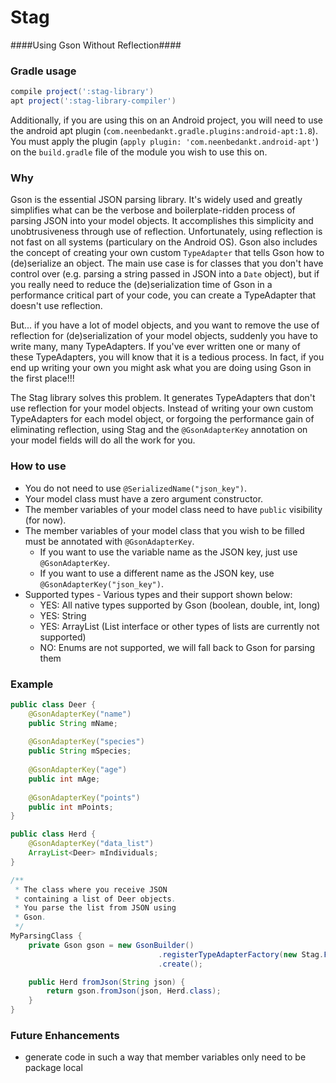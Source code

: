 # Stag
####Using Gson Without Reflection####

### Gradle usage
```groovy
compile project(':stag-library')
apt project(':stag-library-compiler')
```

Additionally, if you are using this on an Android project, you will need to use the android apt plugin (`com.neenbedankt.gradle.plugins:android-apt:1.8`). You must apply the plugin (`apply plugin: 'com.neenbedankt.android-apt'`) on the `build.gradle` file of the module you wish to use this on.

### Why

Gson is the essential JSON parsing library. It's widely used and greatly simplifies what can be the verbose and boilerplate-ridden process of parsing JSON into your model objects. It accomplishes this simplicity and unobtrusiveness through use of reflection. Unfortunately, using reflection is not fast on all systems (particulary on the Android OS). Gson also includes the concept of creating your own custom `TypeAdapter` that tells Gson how to (de)serialize an object. The main use case is for classes that you don't have control over (e.g. parsing a string passed in JSON into a `Date` object), but if you really need to reduce the (de)serialization time of Gson in a performance critical part of your code, you can create a TypeAdapter that doesn't use reflection.

But... if you have a lot of model objects, and you want to remove the use of reflection for (de)serialization of your model objects, suddenly you have to write many, many TypeAdapters. If you've ever written one or many of these TypeAdapters, you will know that it is a tedious process. In fact, if you end up writing your own you might ask what you are doing using Gson in the first place!!!

The Stag library solves this problem. It generates TypeAdapters that don't use reflection for your model objects. Instead of writing your own custom TypeAdapters for each model object, or forgoing the performance gain of eliminating reflection, using Stag and the `@GsonAdapterKey` annotation on your model fields will do all the work for you.

### How to use

- You do not need to use `@SerializedName("json_key")`.
- Your model class must have a zero argument constructor.
- The member variables of your model class need to have `public` visibility (for now).
- The member variables of your model class that you wish to be filled must be annotated with `@GsonAdapterKey`.
    - If you want to use the variable name as the JSON key, just use `@GsonAdapterKey`.
    - If you want to use a different name as the JSON key, use `@GsonAdapterKey("json_key")`.
- Supported types - Various types and their support shown below:
    - YES: All native types supported by Gson (boolean, double, int, long)
    - YES: String
    - YES: ArrayList (List interface or other types of lists are currently not supported)
    - NO: Enums are not supported, we will fall back to Gson for parsing them

### Example

```java
public class Deer {
    @GsonAdapterKey("name")
    public String mName;
    
    @GsonAdapterKey("species")
    public String mSpecies;
    
    @GsonAdapterKey("age")
    public int mAge;
    
    @GsonAdapterKey("points")
    public int mPoints;
}

public class Herd {
    @GsonAdapterKey("data_list")
    ArrayList<Deer> mIndividuals;
}

/**
 * The class where you receive JSON 
 * containing a list of Deer objects.
 * You parse the list from JSON using
 * Gson.
 */
MyParsingClass {
    private Gson gson = new GsonBuilder()
                                 .registerTypeAdapterFactory(new Stag.Factory())
                                 .create();

    public Herd fromJson(String json) {
        return gson.fromJson(json, Herd.class);
    }
}

```

### Future Enhancements

- generate code in such a way that member variables only need to be package local
